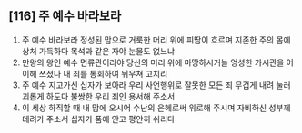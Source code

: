 ## [116] 주 예수 바라보라

1) 주 예수 바라보라 정성된 맘으로 거룩한 머리 위에 피땀이 흐르며 지존한 주의 몸에 상처 가득하다 목석과 같은 자야 눈물도 없느냐  
2) 만왕의 왕인 예수 면류관이라야 당신의 머리 위에 마땅하시거늘 엉성한 가시관을 어이해 쓰셨나 내 죄를 통회하여 뉘우쳐 고치리  
3) 주 예수 지고가신 십자가 보아라 우리 사언행위로 잘못한 모든 죄 무겁게 내려 눌러 괴롭게 하도다 불쌍한 우리 죄인 용서해 주소서  
4) 이 세상 하직할 때 내 맘에 오시어 수난의 은혜로써 위로해 주시며 자비하신 성부께 데려가 주소서 십자가 품에 안고 평안히 쉬리다
